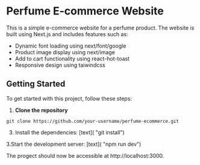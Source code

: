 # Perfume E-commerce Website

This is a simple e-commerce website for a perfume product. The website is built using Next.js and includes features such as:

- Dynamic font loading using next/font/google
- Product image display using next/image
- Add to cart functionality using react-hot-toast
- Responsive design using taiwindcss



## Getting Started

To get started with this project, follow these steps:

1. **Clone the repository**
```<markdown>
git clone https://github.com/your-username/perfume-ecommerce.git
```


3. Install the dependencies:
[text]( "git install")

3.Start the development server:
[text]( "npm run dev")


The progect should now be accessible at http://localhost:3000.
